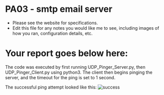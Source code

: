 # PA03 - smtp email server
* Please see the website for specifications. 
* Edit this file for any notes you would like me to see, including images of how you ran, configuration details, etc.

# Your report goes below here:

The code was executed by first running UDP_Pinger_Server.py, then UDP_Pinger_Client.py using python3.
The client then begins pinging the server, and the timeout for the ping is set to 1 second.

The successful ping attempt looked like this:
![success](https://user-images.githubusercontent.com/26886594/66589711-b94b2280-eb54-11e9-87c9-687e75581392.png)